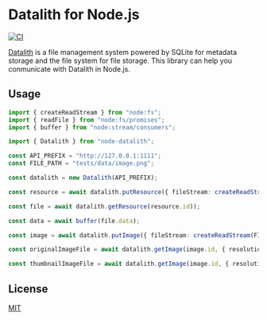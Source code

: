 Datalith for Node.js
==========

[![CI](https://github.com/magiclen/node-datalith/actions/workflows/ci.yml/badge.svg)](https://github.com/magiclen/node-datalith/actions/workflows/ci.yml)

[Datalith](https://github.com/magiclen/datalith) is a file management system powered by SQLite for metadata storage and the file system for file storage. This library can help you conmunicate with Datalith in Node.js.

## Usage

```typescript
import { createReadStream } from "node:fs";
import { readFile } from "node:fs/promises";
import { buffer } from "node:stream/consumers";

import { Datalith } from "node-datalith";

const API_PREFIX = "http://127.0.0.1:1111";
const FILE_PATH = "tests/data/image.png";

const datalith = new Datalith(API_PREFIX);

const resource = await datalith.putResource({ fileStream: createReadStream(FILE_PATH) });

const file = await datalith.getResource(resource.id));

const data = await buffer(file.data);

const image = await datalith.putImage({ fileStream: createReadStream(FILE_PATH), maxWidth: 128 });

const originalImageFile = await datalith.getImage(image.id, { resolution: "original" });

const thumbnailImageFile = await datalith.getImage(image.id, { resolution: "1x" });
```

## License

[MIT](LICENSE)